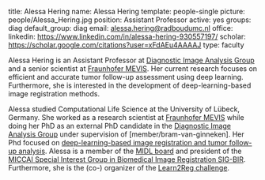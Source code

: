 title: Alessa Hering
name: Alessa Hering
template: people-single
picture: people/Alessa_Hering.jpg
position: Assistant Professor
active: yes
groups: diag
default_group: diag
email: alessa.hering@radboudumc.nl
office: 
linkedin: https://www.linkedin.com/in/alessa-hering-930557197/
scholar: https://scholar.google.com/citations?user=xFdAEu4AAAAJ
type: faculty

Alessa Hering is an Assistant Professor at [Diagnostic Image Analysis Group](http://www.diagnijmegen.nl) and a senior scientist at [Fraunhofer MEVIS](https://www.mevis.fraunhofer.de/). Her current research focuses on efficient and accurate tumor follow-up assessment using deep learning. Furthermore, she is interested in the development of deep-learning-based image registration methods.

Alessa studied Computational Life Science at the University of Lübeck, Germany. She worked as a research scientist at [Fraunhofer MEVIS](https://www.mevis.fraunhofer.de/) while doing her PhD as an external PhD candidate in the [Diagnostic Image Analysis Group](http://www.diagnijmegen.nl/) under supervision of [member/bram-van-ginneken]. Her Phd focused on [deep-learning-based image registration and tumor follow-up analysis](/publications/heri22/). Alessa is a member of the [MIDL board](https://www.midl.io/) and president of the [MICCAI Special Interest Group in Biomedical Image Registration SIG-BIR](http://www.miccai.org/special-interest-groups/bir/). Furthermore, she is the (co-) organizer of the [Learn2Reg challenge](https://learn2reg.grand-challenge.org/).
